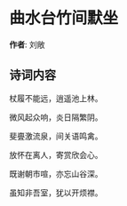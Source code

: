 # 曲水台竹间默坐

**作者**: 刘敞

## 诗词内容

杖履不能远，逍遥池上林。

微风起众响，炎日隔繁阴。

斐亹激流泉，间关语鸣禽。

放怀在离人，寄赏欣会心。

既谢朝市喧，亦忘山谷深。

虽知非吾室，犹以开烦襟。

